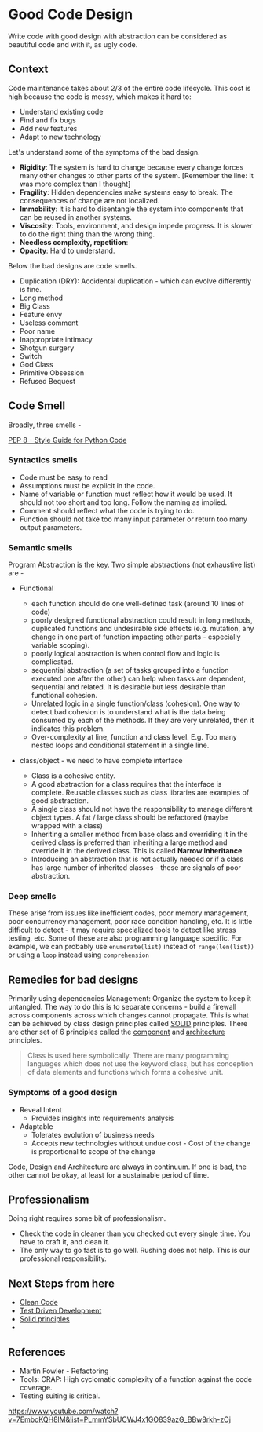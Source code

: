 # Good Code Design
Write code with good design with abstraction can be considered as beautiful code and with it, as ugly code.

## Context
Code maintenance takes about 2/3 of the entire code lifecycle. This cost is high because the code is messy, which makes it hard to:
* Understand existing code
* Find and fix bugs
* Add new features
* Adapt to new technology

Let's understand some of the symptoms of the bad design.
* **Rigidity**: The system is hard to change because every change forces many other changes to other parts of the system. [Remember the line: It was more complex than I thought]
* **Fragility**: Hidden dependencies make systems easy to break. The consequences of change are not localized.
* **Immobility**: It is hard to disentangle the system into components that can be reused in another systems.
* **Viscosity**: Tools, environment, and design impede progress. It is slower to do the right thing than the wrong thing.
* **Needless complexity, repetition**: 
* **Opacity**: Hard to understand.

Below the bad designs are code smells.
* Duplication (DRY): Accidental duplication - which can evolve differently is fine.
* Long method
* Big Class
* Feature envy
* Useless comment
* Poor name
* Inappropriate intimacy
* Shotgun surgery
* Switch
* God Class
* Primitive Obsession
* Refused Bequest


## Code Smell
Broadly, three smells -

[PEP 8 - Style Guide for Python Code](https://peps.python.org/pep-0008/)

### Syntactics smells
* Code must be easy to read
* Assumptions must be explicit in the code.
* Name of variable or function must reflect how it would be used. It should not too short and too long. Follow the naming as implied.
* Comment should reflect what the code is trying to do.
* Function should not take too many input parameter or return too many output parameters.

### Semantic smells
Program Abstraction is the key. Two simple abstractions (not exhaustive list) are - 
* Functional
  * each function should do one well-defined task (around 10 lines of code)
  * poorly designed functional abstraction could result in long methods, duplicated functions and undesirable side effects (e.g. mutation, any change in one part of function impacting other parts - especially variable scoping).
  * poorly logical abstraction is when control flow and logic is complicated.
  * sequential abstraction (a set of tasks grouped into a function executed one after the other) can help when tasks are dependent, sequential and related. It is desirable but less desirable than functional cohesion.
  * Unrelated logic in a single function/class (cohesion). One way to detect bad cohesion is to understand what is the data being consumed by each of the methods. If they are very unrelated, then it indicates this problem.
  * Over-complexity at line, function and class level. E.g. Too many nested loops and conditional statement in a single line.
  
* class/object - we need to have complete interface
  * Class is a cohesive entity.
  * A good abstraction for a class requires that the interface is complete. Reusable classes such as class libraries are examples of good abstraction.
  * A single class should not have the responsibility to manage different object types. A fat / large class should be refactored (maybe wrapped with a class)
  * Inheriting a smaller method from base class and overriding it in the derived class is preferred than inheriting a large method and override it in the derived class. This is called **Narrow Inheritance**
  * Introducing an abstraction that is not actually needed or if a class has large number of inherited classes - these are signals of poor abstraction.

### Deep smells
These arise from issues like inefficient codes, poor memory management, poor concurrency management, poor race condition handling, etc. It is little difficult to detect - it may require specialized tools to detect like stress testing, etc.
Some of these are also programming language specific. For example, we can probably use ```enumerate(list)``` instead of ```range(len(list))``` or using a ```loop``` instead using ```comprehension```

## Remedies for bad designs
Primarily using dependencies Management: Organize the system to keep it untangled. The way to do this is to separate concerns - build a firewall across components across which changes cannot propagate. This is what can be achieved by class design principles called [SOLID](design-principles/solid-design-principle.md) principles. There are other set of 6 principles called the [component](design-principles/component-principles.md) and [architecture](design-principles/architecture-principles.md) principles.

> Class is used here symbolically. There are many programming languages which does not use the keyword class, but has conception of data elements and functions which forms a cohesive unit.

### Symptoms of a good design
* Reveal Intent
  * Provides insights into requirements analysis
* Adaptable
  * Tolerates evolution of business needs
  * Accepts new technologies without undue cost - Cost of the change is proportional to scope of the change

Code, Design and Architecture are always in continuum. If one is bad, the other cannot be okay, at least for a sustainable period of time.

## Professionalism
Doing right requires some bit of professionalism.

* Check the code in cleaner than you checked out every single time. You have to craft it, and clean it.
* The only way to go fast is to go well. Rushing does not help. This is our professional responsibility.

## Next Steps from here
* [Clean Code](clean-code.md)
* [Test Driven Development](test-driven-development.md)
* [Solid principles](design-principles/solid-design-principle.md)
* 


## References
* Martin Fowler - Refactoring
* Tools: CRAP: High cyclomatic complexity of a function against the code coverage.
* Testing suiting is critical.


https://www.youtube.com/watch?v=7EmboKQH8lM&list=PLmmYSbUCWJ4x1GO839azG_BBw8rkh-zOj